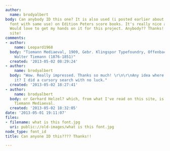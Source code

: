 ```yaml
---
author:
  name: brodyalbert
body: Can anybody ID this one? It is also used (i posted earlier about a different
  font with same use) on Edition Peters score books. It's really nice and elegant.
  Would love to get my hands on it for this project. Anybody?? Thanks!! Love this
  site!
comments:
- author:
    name: Leopard1968
  body: "Tiemann Mediaeval, 1909, Gebr. Klingspor Typefoundry, Offenbach, Germany.\r\nDesigner:
    Walter Tiemann (1876-1851)"
  created: '2013-05-02 08:29:24'
- author:
    name: brodyalbert
  body: "Wow. Really impressed. Thanks so much! \r\n\r\nAny idea where I can find
    it? I did a cursory search with no luck."
  created: '2013-05-02 18:27:41'
- author:
    name: brodyalbert
  body: or Gerhard Helzel? which, from what I've read on this site, is a digitization
    Tiemann Mediaeval.
  created: '2013-05-02 18:32:05'
date: '2013-05-01 19:11:07'
files:
- filename: what is this font.jpg
  uri: public://old-images/what is this font.jpg
node_type: font_id
title: Can anyone ID this???? Thanks!!

---
```

